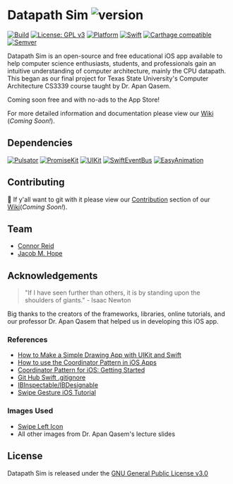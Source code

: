 Datapath Sim ![version](https://img.shields.io/badge/version-0.0.1-lightblue.svg)
===
[![Build](https://img.shields.io/badge/build-passing-yellow.svg)](https://github.com/Carthage/Carthage)
[![License: GPL v3](https://img.shields.io/badge/License-GPLv3-blue.svg)](https://www.gnu.org/licenses/gpl-3.0)
[![Platform](https://img.shields.io/badge/Platform-iOS-lightgray.svg)]()
[![Swift](https://img.shields.io/badge/Swift-5.0.1-orange.svg)](https://github.com/apple/swift)
[![Carthage compatible](https://img.shields.io/badge/Carthage-compatible-4BC51D.svg?style=flat)](https://github.com/Carthage/Carthage)
[![Semver](https://img.shields.io/badge/Semver-2.0.0-lightblue.svg)](https://semver.org)
<!--[![Reviewed by Hound](https://img.shields.io/badge/Reviewed_by-Hound-8E64B0.svg)](https://houndci.com)-->

Datapath Sim is an open-source and free educational iOS app available to help computer science enthusiasts, students, and professionals gain an intuitive understanding of computer architecture, mainly the CPU datapath. This began as our final project for Texas State University's Computer Architecture CS3339 course taught by Dr. Apan Qasem.

Coming soon free and with no-ads to the App Store!

For more detailed information and documentation please view our [Wiki]() (*Coming Soon!*).

## Dependencies
[![Pulsator](https://img.shields.io/badge/Pulsator-0.5.3-lightblue.svg)](https://github.com/shu223/Pulsator)
[![PromiseKit](https://img.shields.io/badge/PromiseKit-6.8.4-lightblue.svg)](https://github.com/mxcl/PromiseKit)
[![UIKit](https://img.shields.io/badge/PromiseKit_UIKit-3.1.0-lightblue.svg)](https://github.com/PromiseKit/UIKit)
[![SwiftEventBus](https://img.shields.io/badge/Swift_Event_Bus-5.0.0-lightblue.svg)](https://github.com/cesarferreira/SwiftEventBus)
[![EasyAnimation](https://img.shields.io/badge/Easy_Animation-2.2.1-lightblue.svg)](https://github.com/icanzilb/EasyAnimation)

## Contributing
🤠 If y'all want to git with it please view our [Contribution]() section of our [Wiki]()(*Coming Soon!*).

## Team
* [Connor Reid](https://github.com/creidatx)
* [Jacob M. Hope](http://www.jacobmhope.com)

## Acknowledgements
> "If I have seen further than others, it is by standing upon the shoulders of giants." - Isaac Newton

Big thanks to the creators of the frameworks, libraries, online tutorials, and our professor Dr. Apan Qasem that helped us in developing this iOS app.

### References
* [How to Make a Simple Drawing App with UIKit and Swift](https://www.raywenderlich.com/1934-how-to-make-a-simple-drawing-app-with-uikit-and-swift) 
* [How to use the Coordinator Pattern in iOS Apps](https://www.hackingwithswift.com/articles/71/how-to-use-the-coordinator-pattern-in-ios-apps) 
* [Coordinator Pattern for iOS: Getting Started](https://www.raywenderlich.com/158-coordinator-tutorial-for-ios-getting-started) 
* [Git Hub Swift .gitignore](https://github.com/github/gitignore/blob/master/Swift.gitignore) 
* [IBInspectable/IBDesignable](https://nshipster.com/ibinspectable-ibdesignable/)
* [Swipe Gesture iOS Tutorial](https://www.ioscreator.com/tutorials/swipe-gesture-ios-tutorial)

### Images Used
* [Swipe Left Icon](https://www.flaticon.com/free-icon/swipe-left_617907#term=swipe%20left&page=1&position=25)
* All other images from Dr. Apan Qasem's lecture slides

## License
Datapath Sim is released under the [GNU General Public License v3.0](https://www.gnu.org/licenses/gpl-3.0)
